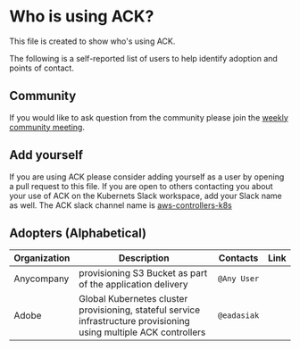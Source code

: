 # Who is using ACK?
This file is created to show who's using ACK.

The following is a self-reported list of users to help identify adoption and points of contact.

## Community
If you would like to ask question from the community please join the [weekly community meeting](./README.md/#community-meeting).

## Add yourself
If you are using ACK please consider adding yourself as a user by opening a pull request to this file.
If you are open to others contacting you about your use of ACK on the Kubernets Slack workspace, add your Slack name as well. The ACK slack channel name is  [aws-controllers-k8s](https://kubernetes.slack.com/archives/C0402D8JJS1)

## Adopters (Alphabetical)

| Organization | Description | Contacts | Link |
| --- | --- | --- | --- |
| Anycompany | provisioning S3 Bucket as part of the application delivery | `@Any User` |  |
| Adobe | Global Kubernetes cluster provisioning, stateful service infrastructure provisioning using multiple ACK controllers | `@eadasiak` |  |

